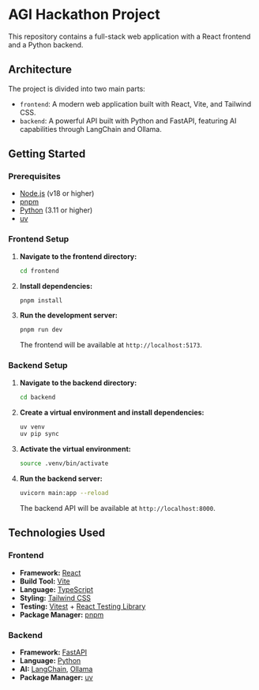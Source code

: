 # AGI Hackathon Project

This repository contains a full-stack web application with a React frontend and a Python backend.

## Architecture

The project is divided into two main parts:

-   `frontend`: A modern web application built with React, Vite, and Tailwind CSS.
-   `backend`: A powerful API built with Python and FastAPI, featuring AI capabilities through LangChain and Ollama.

## Getting Started

### Prerequisites

-   [Node.js](https://nodejs.org/) (v18 or higher)
-   [pnpm](https://pnpm.io/)
-   [Python](https://www.python.org/) (3.11 or higher)
-   [uv](https://github.com/astral-sh/uv)

### Frontend Setup

1.  **Navigate to the frontend directory:**

    ```bash
    cd frontend
    ```

2.  **Install dependencies:**

    ```bash
    pnpm install
    ```

3.  **Run the development server:**

    ```bash
    pnpm run dev
    ```

    The frontend will be available at `http://localhost:5173`.

### Backend Setup

1.  **Navigate to the backend directory:**

    ```bash
    cd backend
    ```

2.  **Create a virtual environment and install dependencies:**

    ```bash
    uv venv
    uv pip sync
    ```

3.  **Activate the virtual environment:**

    ```bash
    source .venv/bin/activate
    ```

4.  **Run the backend server:**

    ```bash
    uvicorn main:app --reload
    ```

    The backend API will be available at `http://localhost:8000`.

## Technologies Used

### Frontend

-   **Framework:** [React](https://reactjs.org/)
-   **Build Tool:** [Vite](https://vitejs.dev/)
-   **Language:** [TypeScript](https://www.typescriptlang.org/)
-   **Styling:** [Tailwind CSS](https://tailwindcss.com/)
-   **Testing:** [Vitest](https://vitest.dev/) + [React Testing Library](https://testing-library.com/)
-   **Package Manager:** [pnpm](https://pnpm.io/)

### Backend

-   **Framework:** [FastAPI](https://fastapi.tiangolo.com/)
-   **Language:** [Python](https://www.python.org/)
-   **AI:** [LangChain](https://www.langchain.com/), [Ollama](https://ollama.ai/)
-   **Package Manager:** [uv](https://github.com/astral-sh/uv)
